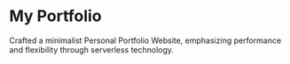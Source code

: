 # My Portfolio
Crafted a minimalist Personal Portfolio Website, emphasizing performance and flexibility through serverless technology.

